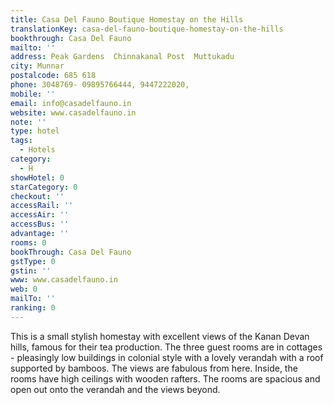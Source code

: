 ```yaml
---
title: Casa Del Fauno Boutique Homestay on the Hills
translationKey: casa-del-fauno-boutique-homestay-on-the-hills
bookthrough: Casa Del Fauno
mailto: ''
address: Peak Gardens  Chinnakanal Post  Muttukadu
city: Munnar
postalcode: 685 618
phone: 3048769- 09895766444, 9447222020,
mobile: ''
email: info@casadelfauno.in
website: www.casadelfauno.in
note: ''
type: hotel
tags:
  - Hotels
category:
  - H
showHotel: 0
starCategory: 0
checkout: ''
accessRail: ''
accessAir: ''
accessBus: ''
advantage: ''
rooms: 0
bookThrough: Casa Del Fauno
gstType: 0
gstin: ''
www: www.casadelfauno.in
web: 0
mailTo: ''
ranking: 0
---
```







This is a small stylish homestay with excellent views of the Kanan Devan hills, famous for their tea production.     The three guest rooms are in cottages - pleasingly low buildings in colonial style with a lovely verandah with a roof supported by bamboos. The views are fabulous from here. Inside, the rooms have high ceilings with wooden rafters. The rooms are spacious and open out onto the verandah and the views beyond.